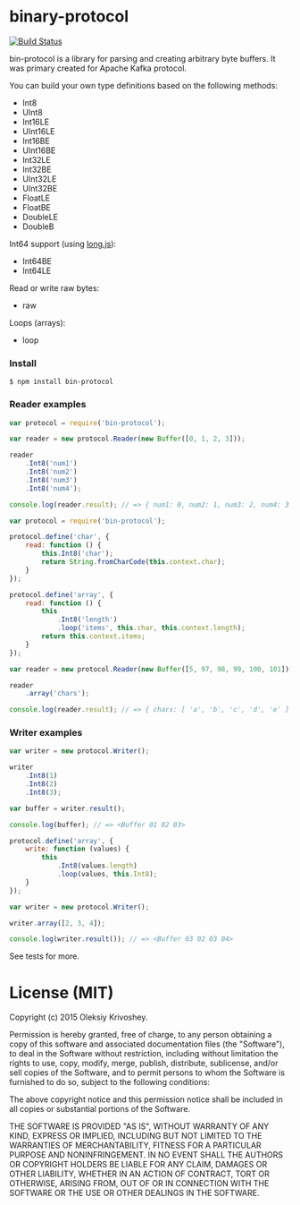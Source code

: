 # binary-protocol

[![Build Status](https://travis-ci.org/oleksiyk/binary-protocol.png)](https://travis-ci.org/oleksiyk/binary-protocol)

bin-protocol is a library for parsing and creating arbitrary byte buffers. It was primary created for Apache Kafka protocol.

You can build your own type definitions based on the following methods:

* Int8
* UInt8
* Int16LE
* UInt16LE
* Int16BE
* UInt16BE
* Int32LE
* Int32BE
* UInt32LE
* UInt32BE
* FloatLE
* FloatBE
* DoubleLE
* DoubleB

Int64 support (using [long.js](https://github.com/dcodeIO/long.js)):
* Int64BE
* Int64LE

Read or write raw bytes:
* raw

Loops (arrays):
* loop


### Install
```
$ npm install bin-protocol
```

### Reader examples

```javascript
var protocol = require('bin-protocol');

var reader = new protocol.Reader(new Buffer([0, 1, 2, 3]));

reader
    .Int8('num1')
    .Int8('num2')
    .Int8('num3')
    .Int8('num4');

console.log(reader.result); // => { num1: 0, num2: 1, num3: 2, num4: 3 }
```

```javascript
var protocol = require('bin-protocol');

protocol.define('char', {
    read: function () {
        this.Int8('char');
        return String.fromCharCode(this.context.char);
    }
});

protocol.define('array', {
    read: function () {
        this
            .Int8('length')
            .loop('items', this.char, this.context.length);
        return this.context.items;
    }
});

var reader = new protocol.Reader(new Buffer([5, 97, 98, 99, 100, 101]));

reader
    .array('chars');

console.log(reader.result); // => { chars: [ 'a', 'b', 'c', 'd', 'e' ] }
```

### Writer examples
```javascript
var writer = new protocol.Writer();

writer
    .Int8(1)
    .Int8(2)
    .Int8(3);

var buffer = writer.result();

console.log(buffer); // => <Buffer 01 02 03>
```

```javascript
protocol.define('array', {
    write: function (values) {
        this
            .Int8(values.length)
            .loop(values, this.Int8);
    }
});

var writer = new protocol.Writer();

writer.array([2, 3, 4]);

console.log(writer.result()); // => <Buffer 03 02 03 04>
```

See tests for more.

# License (MIT)

Copyright (c) 2015
 Oleksiy Krivoshey.

Permission is hereby granted, free of charge, to any person
obtaining a copy of this software and associated documentation
files (the "Software"), to deal in the Software without
restriction, including without limitation the rights to use,
copy, modify, merge, publish, distribute, sublicense, and/or sell
copies of the Software, and to permit persons to whom the
Software is furnished to do so, subject to the following
conditions:

The above copyright notice and this permission notice shall be
included in all copies or substantial portions of the Software.

THE SOFTWARE IS PROVIDED "AS IS", WITHOUT WARRANTY OF ANY KIND,
EXPRESS OR IMPLIED, INCLUDING BUT NOT LIMITED TO THE WARRANTIES
OF MERCHANTABILITY, FITNESS FOR A PARTICULAR PURPOSE AND
NONINFRINGEMENT. IN NO EVENT SHALL THE AUTHORS OR COPYRIGHT
HOLDERS BE LIABLE FOR ANY CLAIM, DAMAGES OR OTHER LIABILITY,
WHETHER IN AN ACTION OF CONTRACT, TORT OR OTHERWISE, ARISING
FROM, OUT OF OR IN CONNECTION WITH THE SOFTWARE OR THE USE OR
OTHER DEALINGS IN THE SOFTWARE.

